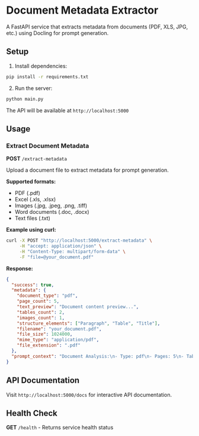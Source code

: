 # Document Metadata Extractor

A FastAPI service that extracts metadata from documents (PDF, XLS, JPG, etc.) using Docling for prompt generation.

## Setup

1. Install dependencies:
```bash
pip install -r requirements.txt
```

2. Run the server:
```bash
python main.py
```

The API will be available at `http://localhost:5000`

## Usage

### Extract Document Metadata

**POST** `/extract-metadata`

Upload a document file to extract metadata for prompt generation.

**Supported formats:**
- PDF (.pdf)
- Excel (.xls, .xlsx)  
- Images (.jpg, .jpeg, .png, .tiff)
- Word documents (.doc, .docx)
- Text files (.txt)

**Example using curl:**
```bash
curl -X POST "http://localhost:5000/extract-metadata" \
     -H "accept: application/json" \
     -H "Content-Type: multipart/form-data" \
     -F "file=@your_document.pdf"
```

**Response:**
```json
{
  "success": true,
  "metadata": {
    "document_type": "pdf",
    "page_count": 5,
    "text_preview": "Document content preview...",
    "tables_count": 2,
    "images_count": 1,
    "structure_elements": ["Paragraph", "Table", "Title"],
    "filename": "your_document.pdf",
    "file_size": 1024000,
    "mime_type": "application/pdf",
    "file_extension": ".pdf"
  },
  "prompt_context": "Document Analysis:\n- Type: pdf\n- Pages: 5\n- Tables: 2\n- Images: 1\n- Content preview: Document content preview...\n- Structure: Paragraph, Table, Title"
}
```

## API Documentation

Visit `http://localhost:5000/docs` for interactive API documentation.

## Health Check

**GET** `/health` - Returns service health status